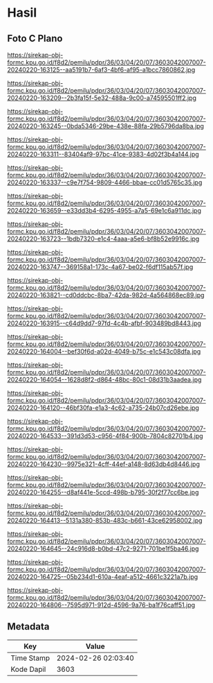 # Hasil

## Foto C Plano

https://sirekap-obj-formc.kpu.go.id/f8d2/pemilu/pdpr/36/03/04/20/07/3603042007007-20240220-163125--aa5191b7-6af3-4bf6-af95-a1bcc7860862.jpg

https://sirekap-obj-formc.kpu.go.id/f8d2/pemilu/pdpr/36/03/04/20/07/3603042007007-20240220-163209--2b3fa15f-5e32-488a-9c00-a74595501ff2.jpg

https://sirekap-obj-formc.kpu.go.id/f8d2/pemilu/pdpr/36/03/04/20/07/3603042007007-20240220-163245--0bda5346-29be-438e-88fa-29b5796da8ba.jpg

https://sirekap-obj-formc.kpu.go.id/f8d2/pemilu/pdpr/36/03/04/20/07/3603042007007-20240220-163311--83404af9-97bc-41ce-9383-4d02f3b4a144.jpg

https://sirekap-obj-formc.kpu.go.id/f8d2/pemilu/pdpr/36/03/04/20/07/3603042007007-20240220-163337--c9e7f754-9809-4466-bbae-cc01d5765c35.jpg

https://sirekap-obj-formc.kpu.go.id/f8d2/pemilu/pdpr/36/03/04/20/07/3603042007007-20240220-163659--e33dd3b4-6295-4955-a7a5-69e1c6a911dc.jpg

https://sirekap-obj-formc.kpu.go.id/f8d2/pemilu/pdpr/36/03/04/20/07/3603042007007-20240220-163723--1bdb7320-e1c4-4aaa-a5e6-bf8b52e9916c.jpg

https://sirekap-obj-formc.kpu.go.id/f8d2/pemilu/pdpr/36/03/04/20/07/3603042007007-20240220-163747--369158a1-173c-4a67-be02-f6df115ab57f.jpg

https://sirekap-obj-formc.kpu.go.id/f8d2/pemilu/pdpr/36/03/04/20/07/3603042007007-20240220-163821--cd0ddcbc-8ba7-42da-982d-4a564868ec89.jpg

https://sirekap-obj-formc.kpu.go.id/f8d2/pemilu/pdpr/36/03/04/20/07/3603042007007-20240220-163915--c64d9dd7-97fd-4c4b-afbf-903489bd8443.jpg

https://sirekap-obj-formc.kpu.go.id/f8d2/pemilu/pdpr/36/03/04/20/07/3603042007007-20240220-164004--bef30f6d-a02d-4049-b75c-e1c543c08dfa.jpg

https://sirekap-obj-formc.kpu.go.id/f8d2/pemilu/pdpr/36/03/04/20/07/3603042007007-20240220-164054--1628d8f2-d864-48bc-80c1-08d31b3aadea.jpg

https://sirekap-obj-formc.kpu.go.id/f8d2/pemilu/pdpr/36/03/04/20/07/3603042007007-20240220-164120--46bf30fa-e1a3-4c62-a735-24b07cd26ebe.jpg

https://sirekap-obj-formc.kpu.go.id/f8d2/pemilu/pdpr/36/03/04/20/07/3603042007007-20240220-164533--391d3d53-c956-4f84-900b-7804c82701b4.jpg

https://sirekap-obj-formc.kpu.go.id/f8d2/pemilu/pdpr/36/03/04/20/07/3603042007007-20240220-164230--9975e321-4cff-44ef-a148-8d63db4d8446.jpg

https://sirekap-obj-formc.kpu.go.id/f8d2/pemilu/pdpr/36/03/04/20/07/3603042007007-20240220-164255--d8af441e-5ccd-498b-b795-30f2f77cc6be.jpg

https://sirekap-obj-formc.kpu.go.id/f8d2/pemilu/pdpr/36/03/04/20/07/3603042007007-20240220-164413--5131a380-853b-483c-b661-43ce62958002.jpg

https://sirekap-obj-formc.kpu.go.id/f8d2/pemilu/pdpr/36/03/04/20/07/3603042007007-20240220-164645--24c916d8-b0bd-47c2-9271-701be1f5ba46.jpg

https://sirekap-obj-formc.kpu.go.id/f8d2/pemilu/pdpr/36/03/04/20/07/3603042007007-20240220-164725--05b234d1-610a-4eaf-a512-4661c3221a7b.jpg

https://sirekap-obj-formc.kpu.go.id/f8d2/pemilu/pdpr/36/03/04/20/07/3603042007007-20240220-164806--7595d971-912d-4596-9a76-ba1f76caff51.jpg


## Metadata

| Key        | Value               |
| ---------- | ------------------- |
| Time Stamp | 2024-02-26 02:03:40 |
| Kode Dapil | 3603                |



